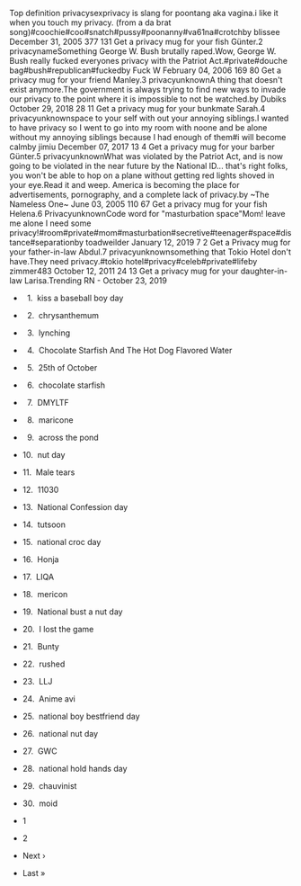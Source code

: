 Top definition privacysexprivacy is slang for poontang aka vagina.i like it when you touch my privacy. (from a da brat song)#coochie#coo#snatch#pussy#poonanny#va61na#crotchby blissee December 31, 2005 377 131 Get a privacy mug for your fish Günter.2 privacynameSomething George W. Bush brutally raped.Wow, George W. Bush really fucked everyones privacy with the Patriot Act.#private#douche bag#bush#republican#fuckedby Fuck W February 04, 2006 169 80 Get a privacy mug for your friend Manley.3 privacyunknownA thing that doesn't exist anymore.The government is always trying to find new ways to invade our privacy to the point where it is impossible to not be watched.by Dubiks October 29, 2018 28 11 Get a privacy mug for your bunkmate Sarah.4 privacyunknownspace to your self with out your annoying siblings.I wanted to have privacy so I went to go into my room with noone and be alone without my annoying siblings because I had enough of them#i will become calmby jimiu December 07, 2017 13 4 Get a privacy mug for your barber Günter.5 privacyunknownWhat was violated by the Patriot Act, and is now going to be violated in the near future by the National ID... that's right folks, you won't be able to hop on a plane without getting red lights shoved in your eye.Read it and weep. America is becoming the place for advertisements, pornography, and a complete lack of privacy.by ~The Nameless One~ June 03, 2005 110 67 Get a privacy mug for your fish Helena.6 PrivacyunknownCode word for "masturbation space"Mom! leave me alone I need some privacy!#room#private#mom#masturbation#secretive#teenager#space#distance#separationby toadweilder January 12, 2019 7 2 Get a Privacy mug for your father-in-law Abdul.7 privacyunknownsomething that Tokio Hotel don't have.They need privacy.#tokio hotel#privacy#celeb#private#lifeby zimmer483 October 12, 2011 24 13 Get a privacy mug for your daughter-in-law Larisa.Trending RN - October 23, 2019

*     1.  kiss a baseball boy day
*     2.  chrysanthemum
*     3.  lynching
*     4.  Chocolate Starfish And The Hot Dog Flavored Water
*     5.  25th of October
*     6.  chocolate starfish
*     7.  DMYLTF
*     8.  maricone
*     9.  across the pond
*   10.  nut day
*   11.  Male tears
*   12.  11030
*   13.  National Confession day
*   14.  tutsoon
*   15.  national croc day
*   16.  Honja
*   17.  LIQA
*   18.  mericon
*   19.  National bust a nut day
*   20.  I lost the game
*   21.  Bunty
*   22.  rushed
*   23.  LLJ
*   24.  Anime avi
*   25.  national boy bestfriend day
*   26.  national nut day
*   27.  GWC
*   28.  national hold hands day
*   29.  chauvinist
*   30.  moid

*   1
*   2
*   Next ›
*   Last »
